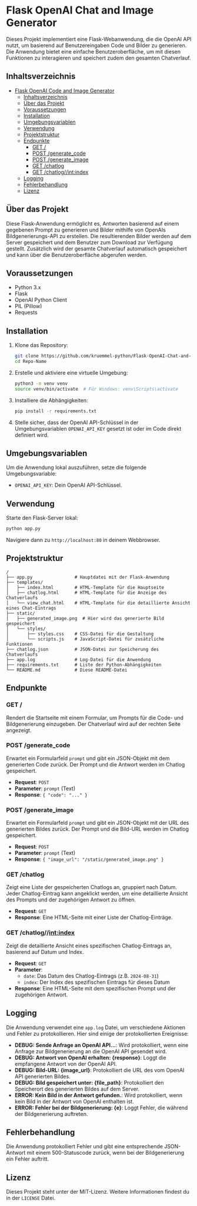 # Flask OpenAI Chat and Image Generator

Dieses Projekt implementiert eine Flask-Webanwendung, die die OpenAI API nutzt, um basierend auf Benutzereingaben Code und Bilder zu generieren. Die Anwendung bietet eine einfache Benutzeroberfläche, um mit diesen Funktionen zu interagieren und speichert zudem den gesamten Chatverlauf.

## Inhaltsverzeichnis

- [Flask OpenAI Code and Image Generator](#flask-openai-code-and-image-generator)
  - [Inhaltsverzeichnis](#inhaltsverzeichnis)
  - [Über das Projekt](#über-das-projekt)
  - [Voraussetzungen](#voraussetzungen)
  - [Installation](#installation)
  - [Umgebungsvariablen](#umgebungsvariablen)
  - [Verwendung](#verwendung)
  - [Projektstruktur](#projektstruktur)
  - [Endpunkte](#endpunkte)
    - [GET /](#get-)
    - [POST /generate_code](#post-generate_code)
    - [POST /generate_image](#post-generate_image)
    - [GET /chatlog](#get-chatlog)
    - [GET /chatlog/<date>/<int:index>](#get-chatlogdateindex)
  - [Logging](#logging)
  - [Fehlerbehandlung](#fehlerbehandlung)
  - [Lizenz](#lizenz)

## Über das Projekt

Diese Flask-Anwendung ermöglicht es, Antworten basierend auf einem gegebenen Prompt zu generieren und Bilder mithilfe von OpenAIs Bildgenerierungs-API zu erstellen. Die resultierenden Bilder werden auf dem Server gespeichert und dem Benutzer zum Download zur Verfügung gestellt. Zusätzlich wird der gesamte Chatverlauf automatisch gespeichert und kann über die Benutzeroberfläche abgerufen werden.

## Voraussetzungen

- Python 3.x
- Flask
- OpenAI Python Client
- PIL (Pillow)
- Requests

## Installation

1. Klone das Repository:
    ```bash
    git clone https://github.com/kruemmel-python/Flask-OpenAI-Chat-and-Image-Generator.git
    cd Repo-Name
    ```

2. Erstelle und aktiviere eine virtuelle Umgebung:
    ```bash
    python3 -m venv venv
    source venv/bin/activate  # Für Windows: venv\Scripts\activate
    ```

3. Installiere die Abhängigkeiten:
    ```bash
    pip install -r requirements.txt
    ```

4. Stelle sicher, dass der OpenAI API-Schlüssel in der Umgebungsvariablen `OPENAI_API_KEY` gesetzt ist oder im Code direkt definiert wird.

## Umgebungsvariablen

Um die Anwendung lokal auszuführen, setze die folgende Umgebungsvariable:

- `OPENAI_API_KEY`: Dein OpenAI API-Schlüssel.

## Verwendung

Starte den Flask-Server lokal:

```bash
python app.py
```

Navigiere dann zu `http://localhost:80` in deinem Webbrowser.

## Projektstruktur

```plaintext
/
├── app.py                # Hauptdatei mit der Flask-Anwendung
├── templates/
│   ├── index.html        # HTML-Template für die Hauptseite
│   ├── chatlog.html      # HTML-Template für die Anzeige des Chatverlaufs
│   └── view_chat.html    # HTML-Template für die detaillierte Ansicht eines Chat-Eintrags
├── static/
│   ├── generated_image.png  # Hier wird das generierte Bild gespeichert
│   └── styles/
│       ├── styles.css    # CSS-Datei für die Gestaltung
│       └── scripts.js    # JavaScript-Datei für zusätzliche Funktionen
├── chatlog.json          # JSON-Datei zur Speicherung des Chatverlaufs
├── app.log               # Log-Datei für die Anwendung
├── requirements.txt      # Liste der Python-Abhängigkeiten
└── README.md             # Diese README-Datei
```

## Endpunkte

### GET /

Rendert die Startseite mit einem Formular, um Prompts für die Code- und Bildgenerierung einzugeben. Der Chatverlauf wird auf der rechten Seite angezeigt.

### POST /generate_code

Erwartet ein Formularfeld `prompt` und gibt ein JSON-Objekt mit dem generierten Code zurück. Der Prompt und die Antwort werden im Chatlog gespeichert.

- **Request**: `POST`
- **Parameter**: `prompt` (Text)
- **Response**: `{ "code": "..." }`

### POST /generate_image

Erwartet ein Formularfeld `prompt` und gibt ein JSON-Objekt mit der URL des generierten Bildes zurück. Der Prompt und die Bild-URL werden im Chatlog gespeichert.

- **Request**: `POST`
- **Parameter**: `prompt` (Text)
- **Response**: `{ "image_url": "/static/generated_image.png" }`

### GET /chatlog

Zeigt eine Liste der gespeicherten Chatlogs an, gruppiert nach Datum. Jeder Chatlog-Eintrag kann angeklickt werden, um eine detaillierte Ansicht des Prompts und der zugehörigen Antwort zu öffnen.

- **Request**: `GET`
- **Response**: Eine HTML-Seite mit einer Liste der Chatlog-Einträge.

### GET /chatlog/<date>/<int:index>

Zeigt die detaillierte Ansicht eines spezifischen Chatlog-Eintrags an, basierend auf Datum und Index.

- **Request**: `GET`
- **Parameter**:
  - `date`: Das Datum des Chatlog-Eintrags (z.B. `2024-08-31`)
  - `index`: Der Index des spezifischen Eintrags für dieses Datum
- **Response**: Eine HTML-Seite mit dem spezifischen Prompt und der zugehörigen Antwort.

## Logging

Die Anwendung verwendet eine `app.log` Datei, um verschiedene Aktionen und Fehler zu protokollieren. Hier sind einige der protokollierten Ereignisse:

- **DEBUG: Sende Anfrage an OpenAI API...**: Wird protokolliert, wenn eine Anfrage zur Bildgenerierung an die OpenAI API gesendet wird.
- **DEBUG: Antwort von OpenAI erhalten: {response}**: Loggt die empfangene Antwort von der OpenAI API.
- **DEBUG: Bild-URL: {image_url}**: Protokolliert die URL des vom OpenAI API generierten Bildes.
- **DEBUG: Bild gespeichert unter: {file_path}**: Protokolliert den Speicherort des generierten Bildes auf dem Server.
- **ERROR: Kein Bild in der Antwort gefunden.**: Wird protokolliert, wenn kein Bild in der Antwort von OpenAI enthalten ist.
- **ERROR: Fehler bei der Bildgenerierung: {e}**: Loggt Fehler, die während der Bildgenerierung auftreten.

## Fehlerbehandlung

Die Anwendung protokolliert Fehler und gibt eine entsprechende JSON-Antwort mit einem 500-Statuscode zurück, wenn bei der Bildgenerierung ein Fehler auftritt.

## Lizenz

Dieses Projekt steht unter der MIT-Lizenz. Weitere Informationen findest du in der `LICENSE` Datei.


